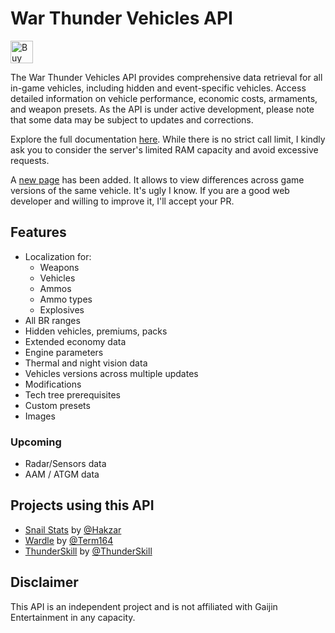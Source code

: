 # War Thunder Vehicles API

<a href='https://ko-fi.com/E1E6RA850' target='_blank'><img height='36' style='border:0px;height:36px;' src='https://storage.ko-fi.com/cdn/kofi4.png?v=3' border='0' alt='Buy Me a Coffee at ko-fi.com' /></a>

The War Thunder Vehicles API provides comprehensive data retrieval for all in-game vehicles, including hidden and event-specific vehicles. Access detailed information on vehicle performance, economic costs, armaments, and weapon presets. As the API is under active development, please note that some data may be subject to updates and corrections.

Explore the full documentation [here](http://wtvehiclesapi.sgambe.serv00.net/docs).
While there is no strict call limit, I kindly ask you to consider the server's limited RAM capacity and avoid excessive requests.

A [new page](http://wtvehiclesapi.sgambe.serv00.net/differences) has been added. It allows to view differences across game versions of the same vehicle. It's ugly I know. If you are a good web developer and willing to improve it, I'll accept your PR.

## Features
- Localization for:
  - Weapons
  - Vehicles
  - Ammos
  - Ammo types
  - Explosives
- All BR ranges
- Hidden vehicles, premiums, packs
- Extended economy data
- Engine parameters
- Thermal and night vision data
- Vehicles versions across multiple updates
- Modifications
- Tech tree prerequisites
- Custom presets
- Images

### Upcoming
- Radar/Sensors data
- AAM / ATGM data

## Projects using this API
- [Snail Stats](https://snail-stats.vercel.app/) by [@Hakzar](https://github.com/Hakzar)
- [Wardle](https://wardlegame.com/) by [@Term164](https://github.com/Term164)
- [ThunderSkill](https://thunderskill.com/) by [@ThunderSkill](https://github.com/Thunderskill)

## Disclaimer
This API is an independent project and is not affiliated with Gaijin Entertainment in any capacity.